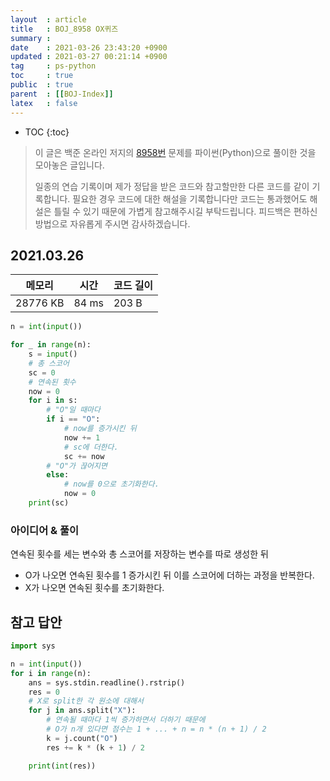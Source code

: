 ```yaml
---
layout  : article
title   : BOJ_8958 OX퀴즈
summary : 
date    : 2021-03-26 23:43:20 +0900
updated : 2021-03-27 00:21:14 +0900
tag     : ps-python
toc     : true
public  : true
parent  : [[BOJ-Index]]
latex   : false
---
```

* TOC
{:toc}

> 이 글은 백준 온라인 저지의 [8958번](https://www.acmicpc.net/problem/8958) 문제를 파이썬(Python)으로 풀이한 것을 모아놓은 글입니다.
>
> 일종의 연습 기록이며 제가 정답을 받은 코드와 참고할만한 다른 코드를 같이 기록합니다. 필요한 경우 코드에 대한 해설을 기록합니다만 코드는 통과했어도 해설은 틀릴 수 있기 때문에 가볍게 참고해주시길 부탁드립니다. 피드백은 편하신 방법으로 자유롭게 주시면 감사하겠습니다.

## 2021.03.26

| 메모리    | 시간  | 코드 길이 |
| --------- | ----- | --------- |
| 28776 KB  | 84 ms | 203 B     |

```python
n = int(input())

for _ in range(n):
    s = input()
    # 총 스코어
    sc = 0
    # 연속된 횟수
    now = 0
    for i in s:
        # "O"일 때마다
        if i == "O":
            # now를 증가시킨 뒤
            now += 1
            # sc에 더한다.
            sc += now
        # "O"가 끊어지면
        else:
            # now를 0으로 초기화한다.
            now = 0
    print(sc)
```

### 아이디어 & 풀이

연속된 횟수를 세는 변수와 총 스코어를 저장하는 변수를 따로 생성한 뒤

* O가 나오면 연속된 횟수를 1 증가시킨 뒤 이를 스코어에 더하는 과정을 반복한다.
* X가 나오면 연속된 횟수를 초기화한다.

## 참고 답안

```python
import sys

n = int(input())
for i in range(n):
    ans = sys.stdin.readline().rstrip()
    res = 0
    # X로 split한 각 원소에 대해서
    for j in ans.split("X"):
        # 연속될 때마다 1씩 증가하면서 더하기 때문에
        # O가 n개 있다면 점수는 1 + ... + n = n * (n + 1) / 2
        k = j.count("O")
        res += k * (k + 1) / 2

    print(int(res))
```
